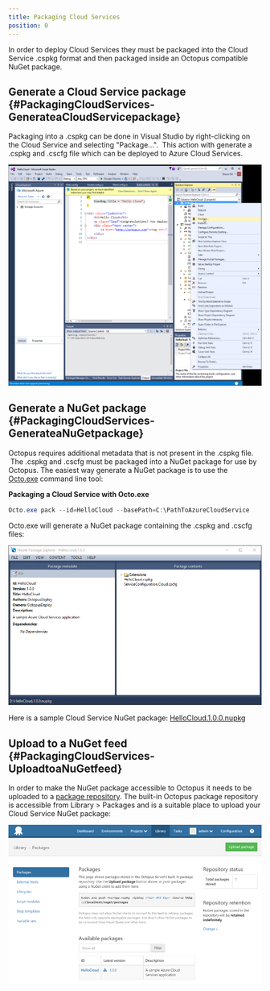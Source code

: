 ```yaml
---
title: Packaging Cloud Services
position: 0
---
```


In order to deploy Cloud Services they must be packaged into the Cloud Service .cspkg format and then packaged inside an Octopus compatible NuGet package.

## Generate a Cloud Service package {#PackagingCloudServices-GenerateaCloudServicepackage}

Packaging into a .cspkg can be done in Visual Studio by right-clicking on the Cloud Service and selecting "Package...".  This action with generate a .cspkg and .cscfg file which can be deployed to Azure Cloud Services.

![Packaging an Azure Cloud Service](/docs/images/3049365/3278541.png "Packaging an Azure Cloud Service width=500")

## Generate a NuGet package {#PackagingCloudServices-GenerateaNuGetpackage}

Octopus requires additional metadata that is not present in the .cspkg file.  The .cspkg and .cscfg must be packaged into a NuGet package for use by Octopus. The easiest way generate a NuGet package is to use the [Octo.exe](/docs/packaging-applications/nuget-packages/using-octo.exe.md) command line tool:

**Packaging a Cloud Service with Octo.exe**

```powershell
Octo.exe pack --id=HelloCloud --basePath=C:\PathToAzureCloudService
```

Octo.exe will generate a NuGet package containing the .cspkg and .cscfg files:

![](/docs/images/3049365/3278542.png "width=500")

Here is a sample Cloud Service NuGet package: [HelloCloud.1.0.0.nupkg](https://download.octopusdeploy.com/demo/HelloCloud.1.0.0.nupkg)

## Upload to a NuGet feed {#PackagingCloudServices-UploadtoaNuGetfeed}

In order to make the NuGet package accessible to Octopus it needs to be uploaded to a [package repository](/docs/packaging-applications/package-repositories/index.md). The built-in Octopus package repository is accessible from Library > Packages and is a suitable place to upload your Cloud Service NuGet package:

![](/docs/images/3049331/3278524.png "width=500")
